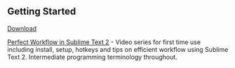 ## Getting Started

[Download](http://www.sublimetext.com/2)

[Perfect Workflow in Sublime Text 2](https://tutsplus.com/course/improve-workflow-in-sublime-text-2) - Video series for first time use including install, setup, hotkeys and tips on efficient workflow using Sublime Text 2. Intermediate programming terminology throughout.